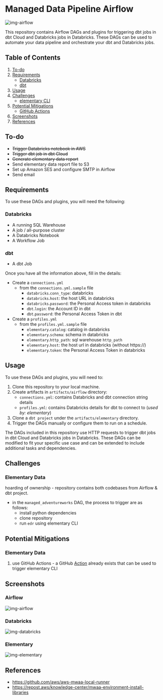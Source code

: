 # Managed Data Pipeline Airflow

![img-airflow](https://github.com/Deloitte/mdp-airflow/blob/feature/poc-adventureworks/artifacts/assets/img-architecture.png)

This repository contains Airflow DAGs and plugins for triggering dbt jobs in dbt Cloud and Databricks jobs in Databricks. These DAGs can be used to automate your data pipeline and orchestrate your dbt and Databricks jobs.

##  Table of Contents
1. [To-do](#to-do)
2. [Requirements](#requirements)
    - [Databricks](#databricks)
    -  [dbt](#dbt)
3. [Usage](#usage)
4. [Challenges](#challenges)
    - [elementary CLI](#elementary-data)
5. [Potential Mitigations](#potential-mitigations)
    - [GitHub Actions](#elementary-data-1)
5. [Screenshots](#screenshots)
6. [References](#references)

## To-do
- ~~Trigger Databricks notebook in AWS~~
- ~~Trigger dbt job in dbt Cloud~~
- ~~Generate elementary data report~~
- Send elementary data report file to S3
- Set up Amazon SES and configure SMTP in Airflow
- Send email

## Requirements
To use these DAGs and plugins, you will need the following:

### Databricks
- A running SQL Warehouse
- A job / all-purpose cluster
- A Databricks Notebook
- A Workflow Job

### dbt
- A dbt Job

Once you have all the information above, fill in the details:
- Create a `connections.yml` 
  - from the `connections.yml.sample` file
    - `databricks`.`conn_type`: databricks
    - `databricks`.`host`: the host URL in databricks
    - `databricks`.`password`: the Personal Access token in databricks
    - `dbt`.`login`: the Account ID in dbt
    - `dbt`.`password`: the Personal Access Token in dbt
- Create a `profiles.yml` 
  - from the `profiles.yml.sample` file
    - `elementary`.`catalog`: catalog in databricks
    - `elementary`.`schema`: schema in databricks
    - `elementary`.`http_path`: sql warehouse `http_path`
    - `elementary`.`host`: the host url in databricks (without https://)
    - `elementary`.`token`: the Personal Access Token in databricks

## Usage
To use these DAGs and plugins, you will need to:

1. Clone this repository to your local machine.
2. Create artifacts in `artifacts/airflow` directory:
    - `connections.yml`: contains Databricks and dbt connection string details 
    - `profiles.yml`: contains Databricks details for dbt to connect to (_used by: elementary_)
3. Clone a `dbt project` under the `artifacts/elementary` directory.
4. Trigger the DAGs manually or configure them to run on a schedule.

The DAGs included in this repository use HTTP requests to trigger dbt jobs in dbt Cloud and Databricks jobs in Databricks. These DAGs can be modified to fit your specific use case and can be extended to include additional tasks and dependencies.

## Challenges

### Elementary Data

hoarding of ownership - repository contains both codebases from Airflow & dbt project. 

- in the `managed_adventureworks` DAG, the process to trigger are as follows:
  - install python dependencies 
  - clone repository
  - run `edr` using elementary CLI

## Potential Mitigations

### Elementary Data
1. use GitHub Actions - a GitHub [Action](https://github.com/elementary-data/run-elementary-action) already exists that can be used to trigger elementary CLI 

## Screenshots

### Airflow
![img-airflow](https://github.com/Deloitte/mdp-airflow/blob/feature/poc-adventureworks/artifacts/assets/img-airflow.png)

### Databricks
![img-databricks](https://github.com/Deloitte/mdp-airflow/blob/feature/poc-adventureworks/artifacts/assets/img-databricks.png)

### Elementary
![img-elementary](https://github.com/Deloitte/mdp-airflow/blob/feature/poc-adventureworks/artifacts/assets/img-elementary.png)

## References
- https://github.com/aws/aws-mwaa-local-runner
- https://repost.aws/knowledge-center/mwaa-environment-install-libraries
